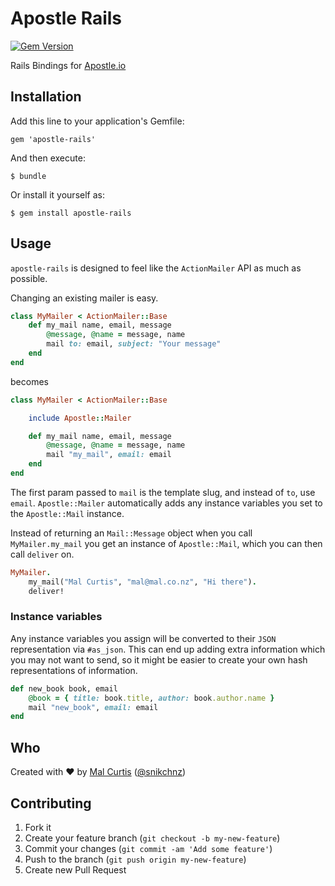 # Apostle Rails
[![Gem Version](https://badge.fury.io/rb/apostle-rails.png)](http://badge.fury.io/rb/apostle-rails)

Rails Bindings for [Apostle.io](http://apostle.io)

## Installation

Add this line to your application's Gemfile:

    gem 'apostle-rails'

And then execute:

    $ bundle

Or install it yourself as:

    $ gem install apostle-rails

## Usage

`apostle-rails` is designed to feel like the `ActionMailer` API as much as possible.

Changing an existing mailer is easy.

```ruby
class MyMailer < ActionMailer::Base
	def my_mail name, email, message
		@message, @name = message, name
		mail to: email, subject: "Your message"
	end
end
```
becomes
```ruby
class MyMailer < ActionMailer::Base

	include Apostle::Mailer

	def my_mail name, email, message
		@message, @name = message, name
		mail "my_mail", email: email
	end
end
```

The first param passed to `mail` is the template slug, and instead of `to`, use `email`. `Apostle::Mailer` automatically adds any instance variables you set to the `Apostle::Mail` instance.

Instead of returning an `Mail::Message` object when you call `MyMailer.my_mail` you get an instance of `Apostle::Mail`, which  you can then call `deliver` on.

```ruby
MyMailer.
	my_mail("Mal Curtis", "mal@mal.co.nz", "Hi there").
	deliver!
```

### Instance variables
Any instance variables you assign will be converted to their `JSON` representation via `#as_json`. This can end up adding extra information which you may not want to send, so it might be easier to create your own hash representations of information.

```ruby
def new_book book, email
	@book = { title: book.title, author: book.author.name }
	mail "new_book", email: email
end
```

## Who
Created with ♥ by [Mal Curtis](http://github.com/snikch) ([@snikchnz](http://twitter.com/snikchnz))

## Contributing

1. Fork it
2. Create your feature branch (`git checkout -b my-new-feature`)
3. Commit your changes (`git commit -am 'Add some feature'`)
4. Push to the branch (`git push origin my-new-feature`)
5. Create new Pull Request
